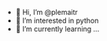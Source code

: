 - 👋 Hi, I’m @plemaitr
- 👀 I’m interested in python
- 🌱 I’m currently learning ...

<!---
plemaitr/plemaitr is a ✨ special ✨ repository because its `README.md` (this file) appears on your GitHub profile.
You can click the Preview link to take a look at your changes.
--->
